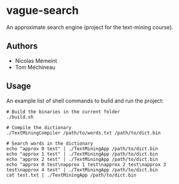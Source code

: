 # vague-search

An approximate search engine (project for the text-mining course).

## Authors

- Nicolas Mémeint
- Tom Méchineau

## Usage

An example list of shell commands to build and run the project:

```shell
# Build the binaries in the current folder
./build.sh

# Compile the dictionary
./TextMiningCompiler /path/to/words.txt /path/to/dict.bin

# Search words in the dictionary
echo "approx 0 test" | ./TextMiningApp /path/to/dict.bin
echo "approx 1 test" | ./TextMiningApp /path/to/dict.bin
echo "approx 2 test" | ./TextMiningApp /path/to/dict.bin
echo "approx 0 test\napprox 1 test\napprox 2 test\napprox 3 test\napprox 4 test" | ./TextMiningApp /path/to/dict.bin
cat test.txt | ./TextMiningApp /path/to/dict.bin
```
